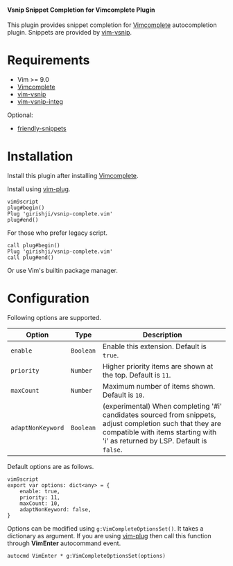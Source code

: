 #### Vsnip Snippet Completion for Vimcomplete Plugin

This plugin provides snippet completion for
[Vimcomplete](https://github.com/girishji/vimcomplete) autocompletion plugin.
Snippets are provided by [vim-vsnip](https://github.com/hrsh7th/vim-vsnip).

# Requirements

- Vim >= 9.0
- [Vimcomplete](https://github.com/girishji/vimcomplete)
- [vim-vsnip](https://github.com/hrsh7th/vim-vsnip)
- [vim-vsnip-integ](https://github.com/hrsh7th/vim-vsnip-integ)

Optional:

- [friendly-snippets](https://github.com/rafamadriz/friendly-snippets)

# Installation

Install this plugin after installing [Vimcomplete](https://github.com/girishji/vimcomplete).

Install using [vim-plug](https://github.com/junegunn/vim-plug).

```
vim9script
plug#begin()
Plug 'girishji/vsnip-complete.vim'
plug#end()
```

For those who prefer legacy script.

```
call plug#begin()
Plug 'girishji/vsnip-complete.vim'
call plug#end()
```

Or use Vim's builtin package manager.

# Configuration

Following options are supported.

Option|Type|Description
------|----|-----------
`enable`|`Boolean`|Enable this extension. Default is `true`.
`priority`|`Number`|Higher priority items are shown at the top. Default is `11`.
`maxCount`|`Number`|Maximum number of items shown. Default is `10`.
`adaptNonKeyword`|`Boolean`|(experimental) When completing '#i' candidates sourced from snippets, adjust completion such that they are compatible with items starting with 'i' as returned by LSP. Default is `false`.

Default options are as follows.

```
vim9script
export var options: dict<any> = {
    enable: true,
    priority: 11,
    maxCount: 10,
    adaptNonKeyword: false,
}
```

Options can be modified using `g:VimCompleteOptionsSet()`. It takes a
dictionary as argument. If you are using
[vim-plug](https://github.com/junegunn/vim-plug) then call this function through
__VimEnter__ autocommand event.

```
autocmd VimEnter * g:VimCompleteOptionsSet(options)
```
